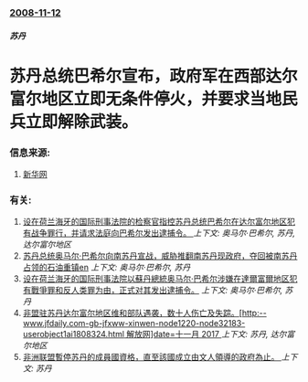 ### [2008-11-12](/news/2008/11/12/index.md)

##### 苏丹
# 苏丹总统巴希尔宣布，政府军在西部达尔富尔地区立即无条件停火，并要求当地民兵立即解除武装。




### 信息来源:

1. [新华网](http://news.xinhuanet.com/world/2008-11/12/content_10349368.htm)

### 有关:

1. [设在荷兰海牙的国际刑事法院的检察官指控苏丹总统巴希尔在达尔富尔地区犯有战争罪行，并请求法庭向巴希尔发出逮捕令。 ](/news/2008/07/14/设在荷兰海牙的国际刑事法院的检察官指控苏丹总统巴希尔在达尔富尔地区犯有战争罪行-并请求法庭向巴希尔发出逮捕令.md) _上下文: 奥马尔·巴希尔, 苏丹, 达尔富尔地区_
2. [ 苏丹总统奥马尔·巴希尔向南苏丹宣战，威胁推翻南苏丹现政府，夺回被南苏丹占领的石油重镇en](/news/2012/04/18/苏丹总统奥马尔-巴希尔向南苏丹宣战-威胁推翻南苏丹现政府-夺回被南苏丹占领的石油重镇en.md) _上下文: 奥马尔·巴希尔, 苏丹_
3. [设在荷兰海牙的国际刑事法院以蘇丹總統奥马尔·巴希尔涉嫌在達爾富爾地区犯有戰爭罪和反人类罪为由，正式对其发出逮捕令。](/news/2009/03/4/设在荷兰海牙的国际刑事法院以蘇丹總統奥马尔-巴希尔涉嫌在達爾富爾地区犯有戰爭罪和反人类罪为由-正式对其发出逮捕令.md) _上下文: 奥马尔·巴希尔, 苏丹_
4. [非盟驻苏丹达尔富尔地区维和部队遇袭，数十人伤亡及失踪。[http:--www.jfdaily.com-gb-jfxww-xinwen-node1220-node32183-userobject1ai1808324.html 解放网]date=十一月 2017 ](/news/2007/09/30/非盟驻苏丹达尔富尔地区维和部队遇袭-数十人伤亡及失踪-http-wwwjfdailycom-gb-jfxww.md) _上下文: 苏丹, 达尔富尔地区_
5. [非洲联盟暫停苏丹的成員國資格，直至該國成立由文人領導的政府為止。 ](/news/2019/06/6/非洲联盟暫停苏丹的成員國資格-直至該國成立由文人領導的政府為止.md) _上下文: 苏丹_
